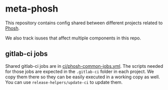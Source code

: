 meta-phosh
==========

This repository contains config shared between different projects related to
[Phosh][].

We also track isuses that affect multiple components in this repo.

gitlab-ci jobs
--------------

Shared gitlab-ci jobs are in [ci/phosh-common-jobs.yml][]. The scripts needed
for those jobs are expected in the `.gitlab-ci` folder in each project. We copy
them there so they can be easily executed in a working copy as well. You can
use `release-helpers/update-ci` to update them.

[Phosh]: https://phosh.mobi/
[ci/phosh-common-jobs.yml]: ./ci/phosh-common-jobs.yml

